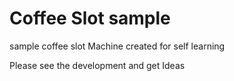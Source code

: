 # Coffee Slot sample
sample coffee slot Machine created for self learning 

Please see the development and get Ideas
